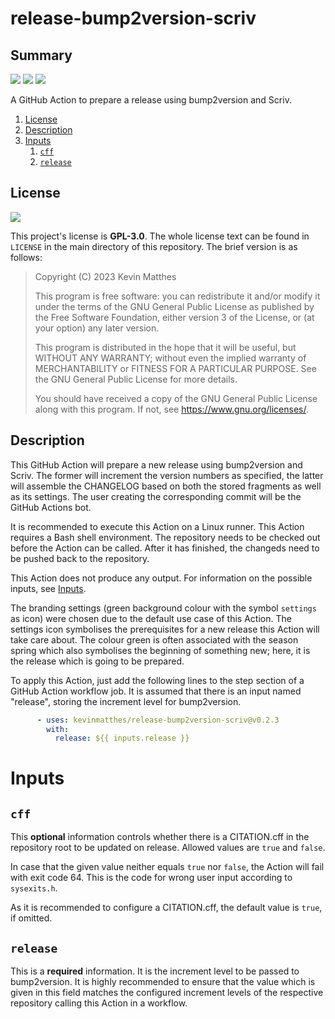 <!---------------------- GNU General Public License 3.0 ------------------------
--                                                                            --
-- Copyright (C) 2023 Kevin Matthes                                           --
--                                                                            --
-- This program is free software: you can redistribute it and/or modify       --
-- it under the terms of the GNU General Public License as published by       --
-- the Free Software Foundation, either version 3 of the License, or          --
-- (at your option) any later version.                                        --
--                                                                            --
-- This program is distributed in the hope that it will be useful,            --
-- but WITHOUT ANY WARRANTY; without even the implied warranty of             --
-- MERCHANTABILITY or FITNESS FOR A PARTICULAR PURPOSE.  See the              --
-- GNU General Public License for more details.                               --
--                                                                            --
-- You should have received a copy of the GNU General Public License          --
-- along with this program.  If not, see <https://www.gnu.org/licenses/>.     --
--                                                                            --
------------------------------------------------------------------------------->

<!------------------------------------------------------------------------------
--
--  AUTHOR      Kevin Matthes
--  BRIEF       Important information regarding this project.
--  COPYRIGHT   GPL-3.0
--  DATE        2023
--  FILE        README.md
--  NOTE        See `LICENSE' for full license.
--
------------------------------------------------------------------------------->

# release-bump2version-scriv

## Summary

[![](https://bors.tech/images/badge_small.svg)](https://app.bors.tech/repositories/60643)
[![](https://github.com/kevinmatthes/release-bump2version-scriv/workflows/ci/badge.svg)](https://github.com/kevinmatthes/release-bump2version-scriv/workflows/ci)
[![](https://img.shields.io/github/license/kevinmatthes/release-bump2version-scriv)](https://github.com/kevinmatthes/release-bump2version-scriv)

A GitHub Action to prepare a release using bump2version and Scriv.

1. [License](#license)
2. [Description](#description)
3. [Inputs](#inputs)
   1. [`cff`](#cff)
   2. [`release`](#release)

## License

[![](https://img.shields.io/github/license/kevinmatthes/release-bump2version-scriv)](https://github.com/kevinmatthes/release-bump2version-scriv)

This project's license is **GPL-3.0**.  The whole license text can be found in
`LICENSE` in the main directory of this repository.  The brief version is as
follows:

> Copyright (C) 2023 Kevin Matthes
>
> This program is free software: you can redistribute it and/or modify
> it under the terms of the GNU General Public License as published by
> the Free Software Foundation, either version 3 of the License, or
> (at your option) any later version.
>
> This program is distributed in the hope that it will be useful,
> but WITHOUT ANY WARRANTY; without even the implied warranty of
> MERCHANTABILITY or FITNESS FOR A PARTICULAR PURPOSE.  See the
> GNU General Public License for more details.
>
> You should have received a copy of the GNU General Public License
> along with this program.  If not, see <https://www.gnu.org/licenses/>.

## Description

This GitHub Action will prepare a new release using bump2version and Scriv.
The former will increment the version numbers as specified, the latter will
assemble the CHANGELOG based on both the stored fragments as well as its
settings.  The user creating the corresponding commit will be the GitHub Actions
bot.

It is recommended to execute this Action on a Linux runner.  This Action
requires a Bash shell environment.  The repository needs to be checked out
before the Action can be called.  After it has finished, the changeds need to
be pushed back to the repository.

This Action does not produce any output.  For information on the possible inputs,
see [Inputs](#inputs).

The branding settings (green background colour with the symbol `settings` as
icon) were chosen due to the default use case of this Action.  The settings icon
symbolises the prerequisites for a new release this Action will take care about.
The colour green is often associated with the season spring which also
symbolises the beginning of something new; here, it is the release which is
going to be prepared.

To apply this Action, just add the following lines to the step section of a
GitHub Action workflow job.  It is assumed that there is an input named
"release", storing the increment level for bump2version.

```yaml
      - uses: kevinmatthes/release-bump2version-scriv@v0.2.3
        with:
          release: ${{ inputs.release }}
```

# Inputs

## `cff`

This **optional** information controls whether there is a CITATION.cff in the
repository root to be updated on release.  Allowed values are `true` and
`false`.

In case that the given value neither equals `true` nor `false`, the Action will
fail with exit code 64.  This is the code for wrong user input according to
`sysexits.h`.

As it is recommended to configure a CITATION.cff, the default value is `true`,
if omitted.

## `release`

This is a **required** information.  It is the increment level to be passed to
bump2version.  It is highly recommended to ensure that the value which is given
in this field matches the configured increment levels of the respective
repository calling this Action in a workflow.

<!----------------------------------------------------------------------------->
